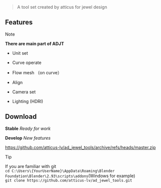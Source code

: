 > A tool set created by atticus for jewel design

## Features


> [!NOTE]
> **There are main part of ADJT** <br>


+ Unit set

+ Curve operate

+ Flow mesh （on curve）

+ Align 

+ Camera set

+ Lighting (HDRI)


<!-- panels:start -->

<!-- div:title-panel -->

## Download

<!-- div:left-panel -->

**Stable** *Ready for work*

**Develop** *New features*

https://github.com/atticus-lv/ad_jewel_tools/archive/refs/heads/master.zip

<!-- div:right-panel -->

> [!TIP]
> If you are familiar with git<br>`cd C:\Users\{YourUserName}\AppData\Roaming\Blender Foundation\Blender\2.93\scripts\addons`(Windows for example)<br>`git clone https://github.com/atticus-lv/ad_jewel_tools.git`

<!-- panels:end -->





